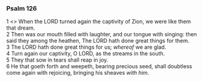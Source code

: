 ### Psalm 126

1 <<A Song of degrees.>> When the LORD turned again the captivity of Zion, we were like them that dream.  
2 Then was our mouth filled with laughter, and our tongue with singing: then said they among the heathen, The LORD hath done great things for them.  
3 The LORD hath done great things for us; *whereof* we are glad.  
4 Turn again our captivity, O LORD, as the streams in the south.  
5 They that sow in tears shall reap in joy.  
6 He that goeth forth and weepeth, bearing precious seed, shall doubtless come again with rejoicing, bringing his sheaves *with him*.  
